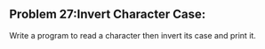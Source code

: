 ## Problem 27:Invert Character Case:

Write a program to read a character then invert its case and print it.

